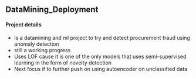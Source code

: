 <h2> DataMining_Deployment </h2>

<h4> Project details </h4>

* Is a datamining and ml project to try and detect procurement fraud using anomaly detection
* still a working progress
* Uses LOF cause it is one of the only models that uses semi-supervised learning in the form of novelty detection
* Next focus if to further push on using autoencoder on unclassified data
